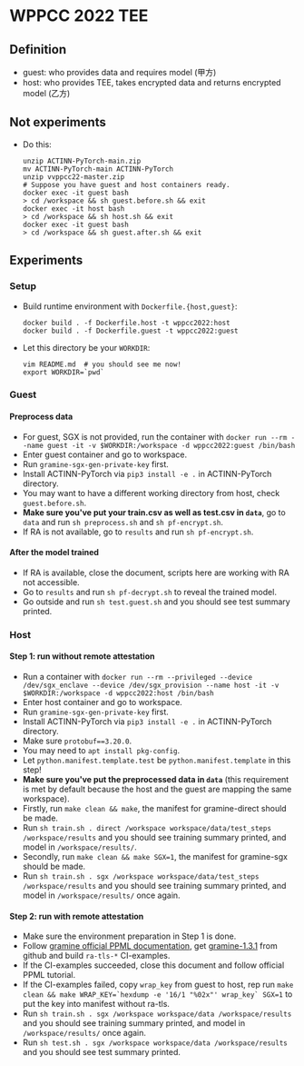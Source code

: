 # WPPCC 2022 TEE

## Definition

- guest: who provides data and requires model (甲方)
- host: who provides TEE, takes encrypted data and returns encrypted model (乙方)

## Not experiments

- Do this:

    ```shell
    unzip ACTINN-PyTorch-main.zip
    mv ACTINN-PyTorch-main ACTINN-PyTorch
    unzip vvppcc22-master.zip
    # Suppose you have guest and host containers ready.
    docker exec -it guest bash
    > cd /workspace && sh guest.before.sh && exit
    docker exec -it host bash
    > cd /workspace && sh host.sh && exit
    docker exec -it guest bash
    > cd /workspace && sh guest.after.sh && exit
    ```

## Experiments

### Setup

- Build runtime environment with `Dockerfile.{host,guest}`:

    ```shell
    docker build . -f Dockerfile.host -t wppcc2022:host
    docker build . -f Dockerfile.guest -t wppcc2022:guest
    ```

- Let this directory be your `WORKDIR`:

    ```shell
    vim README.md  # you should see me now!
    export WORKDIR=`pwd`
    ```

### Guest

#### Preprocess data

- For guest, SGX is not provided, run the container with `docker run --rm --name guest -it -v $WORKDIR:/workspace -d wppcc2022:guest /bin/bash`
- Enter guest container and go to workspace.
- Run `gramine-sgx-gen-private-key` first.
- Install ACTINN-PyTorch via `pip3 install -e .` in ACTINN-PyTorch directory.
- You may want to have a different working directory from host, check `guest.before.sh`.
- **Make sure you've put your train.csv as well as test.csv in `data`**, go to `data` and run `sh preprocess.sh` and `sh pf-encrypt.sh`.
- If RA is not available, go to `results` and run `sh pf-encrypt.sh`.

#### After the model trained

- If RA is available, close the document, scripts here are working with RA not accessible.
- Go to `results` and run `sh pf-decrypt.sh` to reveal the trained model.
- Go outside and run `sh test.guest.sh` and you should see test summary printed.

### Host

#### Step 1: run without remote attestation

- Run a container with `docker run --rm --privileged --device /dev/sgx_enclave --device /dev/sgx_provision --name host -it -v $WORKDIR:/workspace -d wppcc2022:host /bin/bash`
- Enter host container and go to workspace.
- Run `gramine-sgx-gen-private-key` first.
- Install ACTINN-PyTorch via `pip3 install -e .` in ACTINN-PyTorch directory.
- Make sure `protobuf==3.20.0`.
- You may need to `apt install pkg-config`.
- Let `python.manifest.template.test` be `python.manifest.template` in this step!
- **Make sure you've put the preprocessed data in `data`** (this requirement is met by default because the host and the guest are mapping the same workspace).
- Firstly, run `make clean && make`, the manifest for gramine-direct should be made.
- Run `sh train.sh . direct /workspace workspace/data/test_steps /workspace/results` and you should see training summary printed, and model in `/workspace/results/`.
- Secondly, run `make clean && make SGX=1`, the manifest for gramine-sgx should be made.
- Run `sh train.sh . sgx /workspace workspace/data/test_steps /workspace/results` and you should see training summary printed, and model in `/workspace/results/` once again.

#### Step 2: run with remote attestation

- Make sure the environment preparation in Step 1 is done.
- Follow [gramine official PPML documentation](https://gramine.readthedocs.io/en/stable/tutorials/pytorch/index.html), get [gramine-1.3.1](https://github.com/gramineproject/gramine/releases/tag/v1.3.1) from github and build `ra-tls-*` CI-examples.
- If the CI-examples succeeded, close this document and follow official PPML tutorial.
- If the CI-examples failed, copy `wrap_key` from guest to host, rep run ``make clean && make WRAP_KEY=`hexdump -e '16/1 "%02x"' wrap_key` SGX=1`` to put the key into manifest without ra-tls.
- Run `sh train.sh . sgx /workspace workspace/data /workspace/results` and you should see training summary printed, and model in `/workspace/results/` once again.
- Run `sh test.sh . sgx /workspace workspace/data /workspace/results` and you should see test summary printed.
